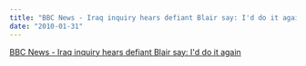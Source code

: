 ```yaml
---
title: "BBC News - Iraq inquiry hears defiant Blair say: I'd do it again"
date: "2010-01-31"
---
```


[BBC News - Iraq inquiry hears defiant Blair say: I'd do it again](http://news.bbc.co.uk/2/hi/uk_news/politics/8485694.stm)
